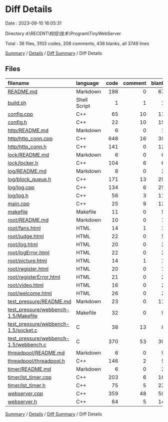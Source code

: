 # Diff Details

Date : 2023-09-10 16:05:31

Directory d:\\RECENT\\校招\\技术\\Program\\TinyWebServer

Total : 36 files,  3103 codes, 208 comments, 438 blanks, all 3749 lines

[Summary](results.md) / [Details](details.md) / [Diff Summary](diff.md) / Diff Details

## Files
| filename | language | code | comment | blank | total |
| :--- | :--- | ---: | ---: | ---: | ---: |
| [README.md](/README.md) | Markdown | 198 | 0 | 67 | 265 |
| [build.sh](/build.sh) | Shell Script | 1 | 1 | 1 | 3 |
| [config.cpp](/config.cpp) | C++ | 65 | 10 | 11 | 86 |
| [config.h](/config.h) | C++ | 22 | 10 | 15 | 47 |
| [http/README.md](/http/README.md) | Markdown | 6 | 0 | 1 | 7 |
| [http/http_conn.cpp](/http/http_conn.cpp) | C++ | 648 | 16 | 39 | 703 |
| [http/http_conn.h](/http/http_conn.h) | C++ | 141 | 0 | 12 | 153 |
| [lock/README.md](/lock/README.md) | Markdown | 6 | 0 | 6 | 12 |
| [lock/locker.h](/lock/locker.h) | C++ | 104 | 6 | 6 | 116 |
| [log/README.md](/log/README.md) | Markdown | 8 | 0 | 2 | 10 |
| [log/block_queue.h](/log/block_queue.h) | C++ | 171 | 13 | 29 | 213 |
| [log/log.cpp](/log/log.cpp) | C++ | 134 | 6 | 25 | 165 |
| [log/log.h](/log/log.h) | C++ | 56 | 3 | 11 | 70 |
| [main.cpp](/main.cpp) | C++ | 25 | 9 | 12 | 46 |
| [makefile](/makefile) | Makefile | 11 | 0 | 5 | 16 |
| [root/README.md](/root/README.md) | Markdown | 10 | 0 | 1 | 11 |
| [root/fans.html](/root/fans.html) | HTML | 14 | 1 | 1 | 16 |
| [root/judge.html](/root/judge.html) | HTML | 22 | 0 | 5 | 27 |
| [root/log.html](/root/log.html) | HTML | 20 | 0 | 2 | 22 |
| [root/logError.html](/root/logError.html) | HTML | 22 | 0 | 2 | 24 |
| [root/picture.html](/root/picture.html) | HTML | 14 | 1 | 1 | 16 |
| [root/register.html](/root/register.html) | HTML | 20 | 0 | 1 | 21 |
| [root/registerError.html](/root/registerError.html) | HTML | 21 | 0 | 2 | 23 |
| [root/video.html](/root/video.html) | HTML | 16 | 0 | 2 | 18 |
| [root/welcome.html](/root/welcome.html) | HTML | 26 | 0 | 2 | 28 |
| [test_pressure/README.md](/test_pressure/README.md) | Markdown | 23 | 0 | 11 | 34 |
| [test_pressure/webbench-1.5/Makefile](/test_pressure/webbench-1.5/Makefile) | Makefile | 32 | 0 | 9 | 41 |
| [test_pressure/webbench-1.5/socket.c](/test_pressure/webbench-1.5/socket.c) | C | 38 | 13 | 8 | 59 |
| [test_pressure/webbench-1.5/webbench.c](/test_pressure/webbench-1.5/webbench.c) | C | 370 | 53 | 30 | 453 |
| [threadpool/README.md](/threadpool/README.md) | Markdown | 6 | 0 | 9 | 15 |
| [threadpool/threadpool.h](/threadpool/threadpool.h) | C++ | 146 | 2 | 5 | 153 |
| [timer/README.md](/timer/README.md) | Markdown | 6 | 0 | 2 | 8 |
| [timer/lst_timer.cpp](/timer/lst_timer.cpp) | C++ | 203 | 6 | 16 | 225 |
| [timer/lst_timer.h](/timer/lst_timer.h) | C++ | 75 | 5 | 23 | 103 |
| [webserver.cpp](/webserver.cpp) | C++ | 359 | 48 | 50 | 457 |
| [webserver.h](/webserver.h) | C++ | 64 | 5 | 14 | 83 |

[Summary](results.md) / [Details](details.md) / [Diff Summary](diff.md) / Diff Details